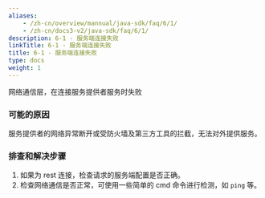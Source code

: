 ```yaml
---
aliases:
    - /zh-cn/overview/mannual/java-sdk/faq/6/1/
    - /zh-cn/docs3-v2/java-sdk/faq/6/1/
description: 6-1 - 服务端连接失败
linkTitle: 6-1 - 服务端连接失败
title: 6-1 - 服务端连接失败
type: docs
weight: 1
---
```






网络通信层，在连接服务提供者服务时失败

### 可能的原因

服务提供者的网络异常断开或受防火墙及第三方工具的拦截，无法对外提供服务。

### 排查和解决步骤
 
1. 如果为 rest 连接，检查请求的服务端配置是否正确。
2. 检查网络通信是否正常，可使用一些简单的 cmd 命令进行检测，如 `ping` 等。